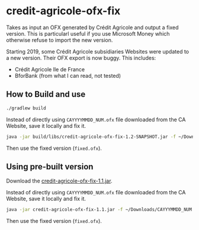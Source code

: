 # credit-agricole-ofx-fix

Takes as input an OFX generated by Crédit Agricole and output a fixed version. This is particularl useful if you use Microsoft Money which otherwise refuse to import the new version.

Starting 2019, some Crédit Agricole subsidiaries Websites were updated to a new version. Their OFX export is now buggy. This includes:

* Crédit Agricole Ile de France
* BforBank (from what I can read, not tested)

## How to Build and use 

```bash
./gradlew build
```

Instead of directly using `CAYYYYMMDD_NUM.ofx` file downloaded from the CA Website, save it locally and fix it.

```bash
java -jar build/libs/credit-agricole-ofx-fix-1.2-SNAPSHOT.jar -f ~/Downloads/CAYYYMMDD_NUM.ofx -o fixed.ofx
```

Then use the fixed version (`fixed.ofx`).

## Using pre-built version

Download the [credit-agricole-ofx-fix-1.1.jar](https://github.com/cjolif/credit-agricole-ofx-fix/releases/download/1.1.0/credit-agricole-ofx-fix-1.1.jar).


Instead of directly using `CAYYYYMMDD_NUM.ofx` file downloaded from the CA Website, save it locally and fix it.

```bash
java -jar credit-agricole-ofx-fix-1.1.jar -f ~/Downloads/CAYYYMMDD_NUM.ofx -o fixed.ofx
```

Then use the fixed version (`fixed.ofx`).
